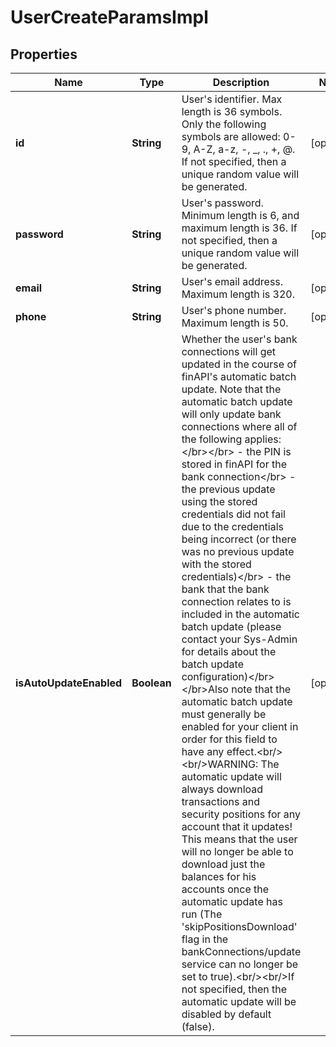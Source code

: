 
# UserCreateParamsImpl

## Properties
Name | Type | Description | Notes
------------ | ------------- | ------------- | -------------
**id** | **String** | User&#39;s identifier. Max length is 36 symbols. Only the following symbols are allowed: 0-9, A-Z, a-z, -, _, ., +, @. If not specified, then a unique random value will be generated. |  [optional]
**password** | **String** | User&#39;s password. Minimum length is 6, and maximum length is 36. If not specified, then a unique random value will be generated. |  [optional]
**email** | **String** | User&#39;s email address. Maximum length is 320. |  [optional]
**phone** | **String** | User&#39;s phone number. Maximum length is 50. |  [optional]
**isAutoUpdateEnabled** | **Boolean** | Whether the user&#39;s bank connections will get updated in the course of finAPI&#39;s automatic batch update. Note that the automatic batch update will only update bank connections where all of the following applies:&lt;/br&gt;&lt;/br&gt; - the PIN is stored in finAPI for the bank connection&lt;/br&gt; - the previous update using the stored credentials did not fail due to the credentials being incorrect (or there was no previous update with the stored credentials)&lt;/br&gt; - the bank that the bank connection relates to is included in the automatic batch update (please contact your Sys-Admin for details about the batch update configuration)&lt;/br&gt;&lt;/br&gt;Also note that the automatic batch update must generally be enabled for your client in order for this field to have any effect.&lt;br/&gt;&lt;br/&gt;WARNING: The automatic update will always download transactions and security positions for any account that it updates! This means that the user will no longer be able to download just the balances for his accounts once the automatic update has run (The &#39;skipPositionsDownload&#39; flag in the bankConnections/update service can no longer be set to true).&lt;br/&gt;&lt;br/&gt;If not specified, then the automatic update will be disabled by default (false). |  [optional]



